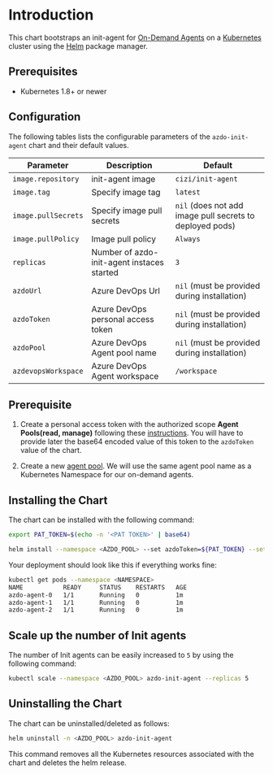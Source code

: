 # Introduction


This chart bootstraps an init-agent for [On-Demand Agents](https://blogs.zeiss.com/tech/ms-azure-devops-on-demand-agents/) on a [Kubernetes](http://kubernetes.io) cluster using the [Helm](https://helm.sh) package manager.

## Prerequisites

 - Kubernetes 1.8+ or newer

## Configuration

The following tables lists the configurable parameters of the `azdo-init-agent` chart and their default values.

| Parameter                         | Description                           | Default                                                   |
| --------------------------------- | ------------------------------------- | --------------------------------------------------------- |
| `image.repository`                | init-agent image                      | `cizi/init-agent`                                    |
| `image.tag`                       | Specify image tag                     | `latest`                                                  |
| `image.pullSecrets`               | Specify image pull secrets            | `nil` (does not add image pull secrets to deployed pods)  |
| `image.pullPolicy`                | Image pull policy                     | `Always`                                                  |
| `replicas`                        | Number of azdo-init-agent instaces started | `3`                                                   |  
| `azdoUrl`                 | Azure DevOps Url             | `nil` (must be provided during installation)             |
| `azdoToken`                   | Azure DevOps personal access token     | `nil` (must be provided during installation)             |
| `azdoPool`                    | Azure DevOps Agent pool name           | `nil` (must be provided during installation)             |
| `azdevopsWorkspace`               | Azure DevOps Agent workspace           | `/workspace`                                             |


## Prerequisite
1. Create a personal access token with the authorized scope **Agent Pools(read, manage)**  following these [instructions](https://docs.microsoft.com/en-us/azure/devops/organizations/accounts/use-personal-access-tokens-to-authenticate?view=azure-devops#create-personal-access-tokens-to-authenticate-access). You will have to provide later the base64 encoded value of this token to the `azdoToken` value of the chart.

2. Create a new [agent pool](https://docs.microsoft.com/en-us/vsts/build-release/concepts/agents/pools-queues#creating-agent-pools-and-queues). We will use the same agent pool name as a Kubernetes Namespace for our on-demand agents.

## Installing the Chart

The chart can be installed with the following command:

```bash
export PAT_TOKEN=$(echo -n '<PAT TOKEN>' | base64)

helm install --namespace <AZDO_POOL> --set azdoToken=${PAT_TOKEN} --set azdoUrl=<AZDO_URL> --set azdoPool=<AZDO_POOL> -n azdo-init-agent  zeiss/azdo-init-agent  .
```

Your deployment should look like this if everything works fine:

```bash
kubectl get pods --namespace <NAMESPACE>
NAME           READY     STATUS    RESTARTS   AGE
azdo-agent-0   1/1       Running   0          1m
azdo-agent-1   1/1       Running   0          1m
azdo-agent-2   1/1       Running   0          1m
```

## Scale up the number of Init agents

The number of Init agents can be easily increased to `5` by using the following command:

```bash
kubectl scale --namespace <AZDO_POOL> azdo-init-agent --replicas 5
```

## Uninstalling the Chart

The chart can be uninstalled/deleted as follows:

```bash
helm uninstall -n <AZDO_POOL> azdo-init-agent
```

This command removes all the Kubernetes resources associated with the chart and deletes the helm release.
